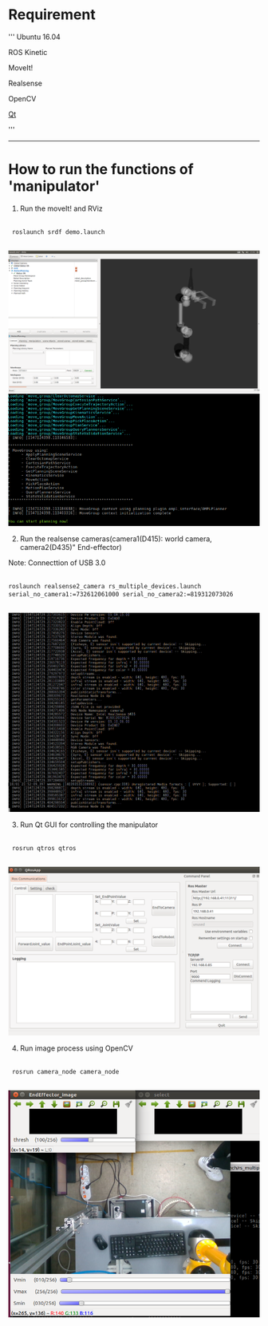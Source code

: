 # Requirement

'''
Ubuntu 16.04

ROS Kinetic

MoveIt!

Realsense

OpenCV

[Qt](https://ros-qtc-plugin.readthedocs.io/en/latest/)

'''

-------------

# How to run the functions of 'manipulator'

1.  Run the moveIt! and RViz

 <pre><code>
 roslaunch srdf demo.launch 
 </pre></code>
 
<img src="./img/srdf1.png"  class="center">
<img src="./img/srdf2.png"  class="center">
 
2.  Run the realsense cameras(camera1(D415): world camera, camera2(D435)" End-effector) 

Note: Connecttion of USB 3.0

 <pre><code>
roslaunch realsense2_camera rs_multiple_devices.launch serial_no_camera1:=732612061000 serial_no_camera2:=819312073026
 </pre></code>
 
 
<img src="./img/realsense1.png"  class="center">
 
 
3.  Run Qt GUI for controlling the manipulator

 <pre><code>
 rosrun qtros qtros
 </pre></code>
 
<img src="./img/qtros_default.png"  class="center">
 
4.  Run image process using OpenCV 

 <pre><code>
 rosrun camera_node camera_node
 </pre></code>
 
 
<img src="./img/camera_node_default.png"  class="center">
 
